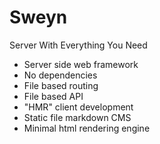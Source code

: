 # Sweyn

Server With Everything You Need

- Server side web framework
- No dependencies
- File based routing
- File based API
- "HMR" client development
- Static file markdown CMS
- Minimal html rendering engine
